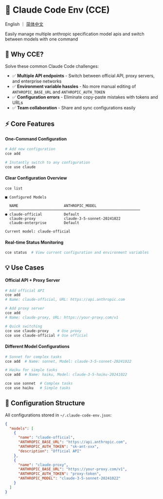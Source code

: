 # 🚀 Claude Code Env (CCE)

English ｜ [简体中文](./README-zh_CN.md)

Easily manage multiple anthropic specification model apis and switch between models with one command

## 🎯 Why CCE?

Solve these common Claude Code challenges:

- ✅ **Multiple API endpoints** - Switch between official API, proxy servers, and enterprise networks
- ✅ **Environment variable hassles** - No more manual editing of `ANTHROPIC_BASE_URL` and `ANTHROPIC_AUTH_TOKEN`
- ✅ **Configuration errors** - Eliminate copy-paste mistakes with tokens and URLs
- ✅ **Team collaboration** - Share and sync configurations easily

## ⚡ Core Features

#### One-Command Configuration

```bash
# Add new configuration
cce add

# Instantly switch to any configuration
cce use claude
```

#### Clear Configuration Overview

```bash
cce list
```

```
■ Configured Models

  NAME                     ANTHROPIC_MODEL
  ────────────────────────────────────────────────────────────
● claude-official          Default
  claude-proxy             claude-3-5-sonnet-20241022
  claude-enterprise        Default

Current model: claude-official
```

#### Real-time Status Monitoring

```bash
cce status  # View current configuration and environment variables
```

## 💡 Use Cases

#### Official API + Proxy Server

```bash
# Add official API
cce add
# Name: claude-official, URL: https://api.anthropic.com

# Add proxy server
cce add
# Name: claude-proxy, URL: https://your-proxy.com/v1

# Quick switching
cce use claude-proxy    # Use proxy
cce use claude-official # Use official
```

#### Different Model Configurations

```bash
# Sonnet for complex tasks
cce add  # Name: sonnet, Model: claude-3-5-sonnet-20241022

# Haiku for simple tasks
cce add  # Name: haiku, Model: claude-3-5-haiku-20241022

cce use sonnet  # Complex tasks
cce use haiku   # Simple tasks
```

## 📁 Configuration Structure

All configurations stored in `~/.claude-code-env.json`:

```json
{
  "models": [
    {
      "name": "claude-official",
      "ANTHROPIC_BASE_URL": "https://api.anthropic.com",
      "ANTHROPIC_AUTH_TOKEN": "sk-ant-xxx",
      "description": "Official API"
    },
    {
      "name": "claude-proxy",
      "ANTHROPIC_BASE_URL": "https://your-proxy.com/v1",
      "ANTHROPIC_AUTH_TOKEN": "proxy-token",
      "ANTHROPIC_MODEL": "claude-3-5-sonnet-20241022"
    }
  ]
}
```
